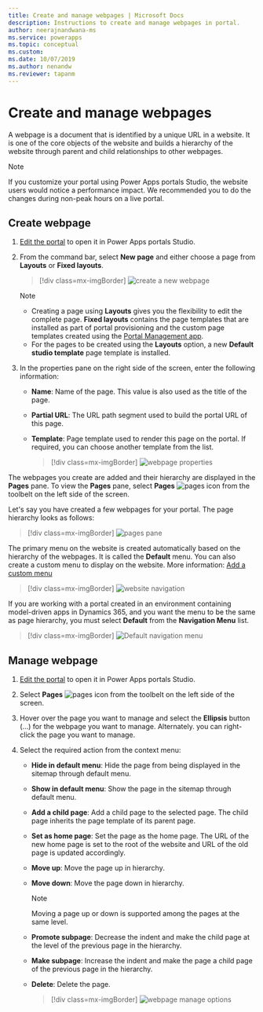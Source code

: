 ```yaml
---
title: Create and manage webpages | Microsoft Docs
description: Instructions to create and manage webpages in portal.
author: neerajnandwana-ms
ms.service: powerapps
ms.topic: conceptual
ms.custom: 
ms.date: 10/07/2019
ms.author: nenandw
ms.reviewer: tapanm
---
```


# Create and manage webpages

A webpage is a document that is identified by a unique URL in a website. It is one of the core objects of the website and builds a hierarchy of the website through parent and child relationships to other webpages.

> [!NOTE]
> If you customize your portal using Power Apps portals Studio, the website users would notice a performance impact. We recommended you to do the changes during non-peak hours on a live portal.

## Create webpage

1.  [Edit the portal](manage-existing-portals.md#edit) to open it in Power Apps portals Studio.  

2.  From the command bar, select **New page** and either choose a page from **Layouts** or **Fixed layouts**.

    > [!div class=mx-imgBorder]
    > ![create a new webpage](media/create-webpage.png "Create a new webpage")

    > [!NOTE]
    > - Creating a page using **Layouts** gives you the flexibility to edit the complete page. **Fixed layouts** contains the page templates that are installed as part of portal provisioning and the custom page templates created using the [Portal Management app](configure/configure-portal.md).
    > - For the pages to be created using the **Layouts** option, a new **Default studio template** page template is installed.

3.  In the properties pane on the right side of the screen, enter the following information:

    - **Name**: Name of the page. This value is also used as the title of the page.

    - **Partial URL**: The URL path segment used to build the portal URL of this page.

    - **Template**: Page template used to render this page on the portal. If required, you can choose another template from the list.

        > [!div class=mx-imgBorder]
        > ![webpage properties](media/webpage-props.png "Webpage properties")

The webpages you create are added and their hierarchy are displayed in the **Pages** pane. To view the **Pages** pane, select **Pages** ![pages icon](media/pages-icon.png "Pages icon") from the toolbelt on the left side of the screen.  

Let's say you have created a few webpages for your portal. The page hierarchy looks as follows:

> [!div class=mx-imgBorder]
> ![pages pane](media/pages-pane.png "Pages pane")  

The primary menu on the website is created automatically based on the hierarchy of the webpages. It is called the **Default** menu. You can also create a custom menu to display on the website. More information: [Add a custom menu](compose-page.md#add-a-custom-menu)

> [!div class=mx-imgBorder]
> ![website navigation](media/website-navigation.png "Website navigation")

If you are working with a portal created in an environment containing model-driven apps in Dynamics 365, and you want the menu to be the same as page hierarchy, you must select **Default** from the **Navigation Menu** list.

> [!div class=mx-imgBorder]
> ![Default navigation menu](media/navigation-menu-default.png "Default navigation menu")

## Manage webpage

1.  [Edit the portal](manage-existing-portals.md#edit) to open it in Power Apps portals Studio.  

2.  Select **Pages** ![pages icon](media/pages-icon.png "Pages icon") from the toolbelt on the left side of the screen.  

3.  Hover over the page you want to manage and select the **Ellipsis** button (…) for the webpage you want to manage. Alternately. you can right-click the page you want to manage.

4.  Select the required action from the context menu:

    - **Hide in default menu**: Hide the page from being displayed in the sitemap through default menu.

    - **Show in default menu**: Show the page in the sitemap through default menu.

    - **Add a child page**: Add a child page to the selected page. The child page inherits the page template of its parent page.

    - **Set as home page**: Set the page as the home page. The URL of the new home page is set to the root of the website and URL of the old page is updated accordingly.

    - **Move up**: Move the page up in hierarchy.

    - **Move down**: Move the page down in hierarchy.

        > [!NOTE]
        > Moving a page up or down is supported among the pages at the same level.

    - **Promote subpage**: Decrease the indent and make the child page at the level of the previous page in the hierarchy.

    - **Make subpage**: Increase the indent and make the page a child page of the previous page in the hierarchy.

    - **Delete**: Delete the page.

        > [!div class=mx-imgBorder]
        > ![webpage manage options](media/webpage-manage-options.png "Webpage manage options")  






